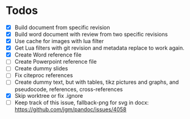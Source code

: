 # Todos

- [X] Build document from specific revision
- [X] Build word document with review from two specific revisions
- [X] Use cache for images with lua filter
- [X] Get Lua filters with git revision and metadata replace to work again.
- [X] Create Word reference file
- [ ] Create Powerpoint reference file
- [ ] Create dummy slides
- [ ] Fix citeproc references
- [ ] Create dummy text, but with tables, tikz pictures and graphs, and pseudocode, references, cross-references
- [X] Skip worktree or fix .ignore
- [ ] Keep track of this issue, fallback-png for svg in docx: https://github.com/jgm/pandoc/issues/4058